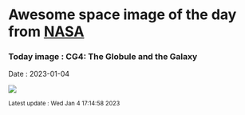 
# Awesome space image of the day from [NASA](https://api.nasa.gov/)

### Today image : CG4: The Globule and the Galaxy
Date : 2023-01-04

![](https://apod.nasa.gov/apod/image/2301/cg4_selby_960.jpg)

<small>Latest update : Wed Jan  4 17:14:58 2023</small>
        